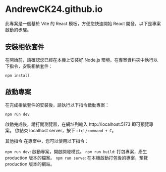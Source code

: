 # AndrewCK24.github.io

此專案是一個基於 Vite 的 React 模板，方便您快速開始 React 開發。以下是專案啟動的步驟。

## 安裝相依套件

在開始前，請確認您已經在本機上安裝好 Node.js 環境。在專案資料夾中執行以下指令，安裝相依套件：

`npm install`

## 啟動專案

在完成相依套件的安裝後，請執行以下指令啟動專案：

`npm run dev`

啟動完成後，請打開瀏覽器，在網址列輸入 http://localhost:5173 即可預覽專案。
欲結束 localhost server，按下 `ctrl/command + C`。

其他指令
在專案中，您可以使用以下指令：

`npm run dev`: 啟動專案，開啟開發模式。
`npm run build`: 打包專案，產生 production 版本的檔案。
`npm run serve`: 在本機啟動打包後的專案，預覽 production 版本的網站。
